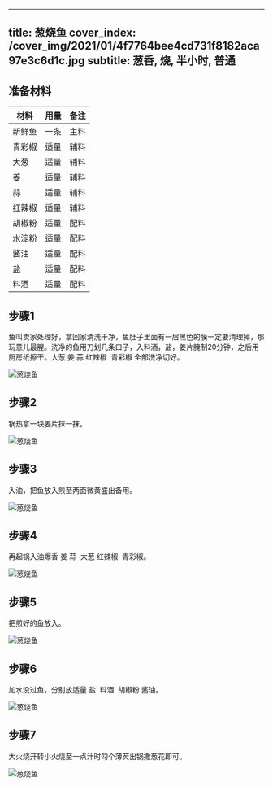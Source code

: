
---
title: 葱烧鱼
cover_index: /cover_img/2021/01/4f7764bee4cd731f8182aca97e3c6d1c.jpg
subtitle: 葱香, 烧, 半小时, 普通
---

## 准备材料

| 材料     | 用量 | 备注|
| ------- | ----- | --- |
| 新鲜鱼 | 一条| 主料 |
| 青彩椒 | 适量| 辅料 |
| 大葱 | 适量| 辅料 |
| 姜 | 适量| 辅料 |
| 蒜 | 适量| 辅料 |
| 红辣椒 | 适量| 辅料 |
| 胡椒粉 | 适量| 配料 |
| 水淀粉 | 适量| 配料 |
| 酱油 | 适量| 配料 |
| 盐 | 适量| 配料 |
| 料酒 | 适量| 配料 |

## 步骤1

鱼叫卖家处理好，拿回家清洗干净，鱼肚子里面有一层黑色的膜一定要清理掉，那玩意儿最腥。洗净的鱼用刀划几条口子，入料酒，盐，姜片腌制20分钟，之后用厨房纸擦干。大葱 姜 蒜 红辣椒  青彩椒 全部洗净切好。

![葱烧鱼](https://i8.meishichina.com/attachment/recipe/201010/201010131002287.jpg?x-oss-process=style/p320) 

## 步骤2

锅热拿一块姜片抹一抹。

![葱烧鱼](https://i8.meishichina.com/attachment/recipe/201010/201010131003049.JPG?x-oss-process=style/p320) 

## 步骤3

入油，把鱼放入煎至两面微黄盛出备用。

![葱烧鱼](https://i8.meishichina.com/attachment/recipe/201010/201010131003184.JPG?x-oss-process=style/p320) 

## 步骤4

再起锅入油爆香 姜 蒜  大葱 红辣椒  青彩椒。

![葱烧鱼](https://i8.meishichina.com/attachment/recipe/201010/201010131003346.JPG?x-oss-process=style/p320) 

## 步骤5

把煎好的鱼放入。

![葱烧鱼](https://i8.meishichina.com/attachment/recipe/201010/201010131003518.JPG?x-oss-process=style/p320) 

## 步骤6

加水没过鱼，分别放适量 盐  料酒  胡椒粉 酱油。

![葱烧鱼](https://i8.meishichina.com/attachment/recipe/201010/201010131004113.JPG?x-oss-process=style/p320) 

## 步骤7

大火烧开转小火烧至一点汁时勾个薄芡出锅撒葱花即可。

![葱烧鱼](https://i8.meishichina.com/attachment/recipe/201010/201010131004323.JPG?x-oss-process=style/p320) 


